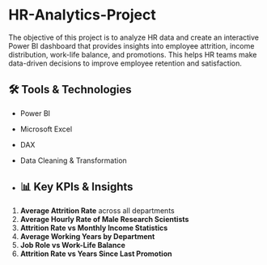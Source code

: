 # HR-Analytics-Project
The objective of this project is to analyze HR data and create an interactive Power BI dashboard that provides insights into employee attrition, income distribution, work-life balance, and promotions.   This helps HR teams make data-driven decisions to improve employee retention and satisfaction.

## 🛠 Tools & Technologies
- Power BI
- Microsoft Excel
- DAX
- Data Cleaning & Transformation

- ## 📊 Key KPIs & Insights
1. **Average Attrition Rate** across all departments  
2. **Average Hourly Rate of Male Research Scientists**  
3. **Attrition Rate vs Monthly Income Statistics**  
4. **Average Working Years by Department**  
5. **Job Role vs Work-Life Balance**  
6. **Attrition Rate vs Years Since Last Promotion**

   
